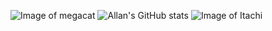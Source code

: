 ![Image of megacat](https://octodex.github.com/megacat/)
![Allan's GitHub stats](https://github-readme-stats.vercel.app/api?username=allanlealluz&show_icons=true&theme=synthwave)
![Image of Itachi](https://br.pinterest.com/pin/634866878691848830/)
